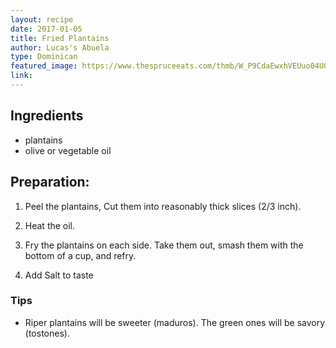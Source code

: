 ```yaml
---
layout: recipe
date: 2017-01-05
title: Fried Plantains
author: Lucas's Abuela
type: Dominican
featured_image: https://www.thespruceeats.com/thmb/W_P9CdaEwxhVEUuo04U0JFh1eQM=/960x0/filters:no_upscale():max_bytes(150000):strip_icc():format(webp)/fried-ripe-plantains-recipe-2138201-hero-01-3966461e0fa14261a80d4eb634d1ccab.jpg
link:
---
```

## Ingredients
* plantains
* olive or vegetable oil

## Preparation:

1. Peel the plantains, Cut them into reasonably thick slices (2/3 inch). 

1. Heat the oil.

1. Fry the plantains on each side. Take them out, smash them with the bottom of a cup, and refry.

1. Add Salt to taste

### Tips
* Riper plantains will be sweeter (maduros). The green ones will be savory (tostones).
